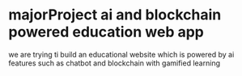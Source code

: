 # majorProject ai and blockchain powered education web app
 we are trying ti build an educational website which is powered by ai features such as chatbot and blockchain with gamified learning 
